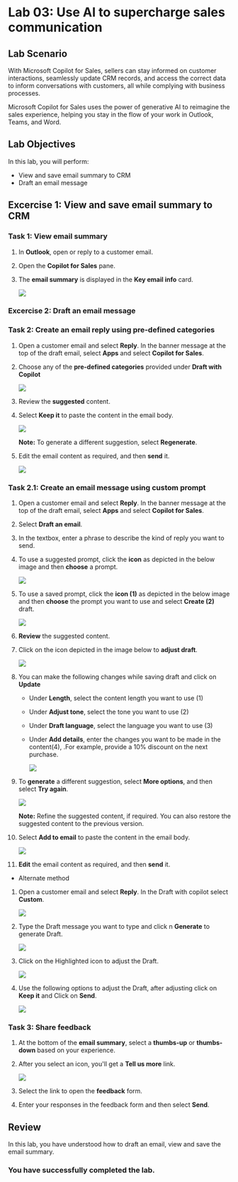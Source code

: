 # Lab 03: Use AI to supercharge sales communication 

## Lab Scenario

With Microsoft Copilot for Sales, sellers can stay informed on customer interactions, seamlessly update CRM records, and access the correct data to inform conversations with customers, all while complying with business processes.

Microsoft Copilot for Sales uses the power of generative AI to reimagine the sales experience, helping you stay in the flow of your work in Outlook, Teams, and Word.

## Lab Objectives

In this lab, you will perform:

- View and save email summary to CRM
- Draft an email message  

## Excercise 1: View and save email summary to CRM

### Task 1: View email summary

1. In **Outlook**, open or reply to a customer email.

1. Open the **Copilot for Sales** pane.

1. The **email summary** is displayed in the **Key email info** card.

   ![](../media/dy1.png)

### Excercise 2: Draft an email message  

### Task 2: Create an email reply using pre-defined categories

1. Open a customer email and select **Reply**. In the banner message at the top of the draft email, select **Apps** and select **Copilot for Sales**.

1. Choose any of the **pre-defined categories** provided under **Draft with Copilot**

   ![](../media/2-1.png)
   
1. Review the **suggested** content.
   
1. Select **Keep it** to paste the content in the email body.

   ![](../media/2-2.png)

      **Note:** To generate a different suggestion, select **Regenerate**.

1. Edit the email content as required, and then **send** it.

   ![](../media/2-3.png)

### Task 2.1: Create an email message using custom prompt

1. Open a customer email and select **Reply**. In the banner message at the top of the draft email, select **Apps** and select **Copilot for Sales**.

1. Select **Draft an email**.

1. In the textbox, enter a phrase to describe the kind of reply you want to send.

1. To use a suggested prompt, click the **icon** as depicted in the below image and then **choose** a prompt.

   ![](../media/2-5-1.png)
   
1. To use a saved prompt, click the **icon (1)**  as depicted in the below image and then **choose** the prompt you want to use and select **Create  (2)** draft.

   ![](../media/2-4.png)

1. **Review** the suggested content.

1. Click on the icon depicted in the image below to **adjust draft**.

      ![](../media/adjust.png)

1. You can make the following changes while saving draft and click on **Update**

      - Under **Length**, select the content length you want to use (1)
      - Under **Adjust tone**, select the tone you want to use (2)
      - Under **Draft language**, select the language you want to use (3)
      - Under **Add details**, enter the changes you want to be made in the content(4), .For example, provide a 10% discount on the next purchase.

        ![](../media/3-1.png)

1. To **generate** a different suggestion, select **More options**, and then select **Try again**.

   ![](../media/2-5.png)
   
      **Note:** Refine the suggested content, if required. You can also restore the suggested content to the previous version.
   
1. Select **Add to email** to paste the content in the email body.

   ![](../media/2-6.png)

1. **Edit** the email content as required, and then **send** it.

- Alternate method 


1. Open a customer email and select **Reply**. In the Draft with copilot select **Custom**.

      ![](../media/dyn31.png)

1. Type the Draft message you want to type and click n **Generate** to generate Draft.

      ![](../media/dyn23.png)

1. Click on the Highlighted icon to adjust the Draft.

      ![](../media/dyn24.png)

1. Use the following options to adjust the Draft, after adjusting click on **Keep it** and Click on **Send**.

      ![](../media/dyn25.png)



### Task 3: Share feedback

1. At the bottom of the **email summary**, select a **thumbs-up** or **thumbs-down** based on your experience.

1. After you select an icon, you'll get a **Tell us more** link.

   ![](../media/dy4.png)

1. Select the link to open the **feedback** form.

1. Enter your responses in the feedback form and then select **Send**.

## Review

In this lab, you have understood how to draft an email, view and save the email summary.

### You have successfully completed the lab.

